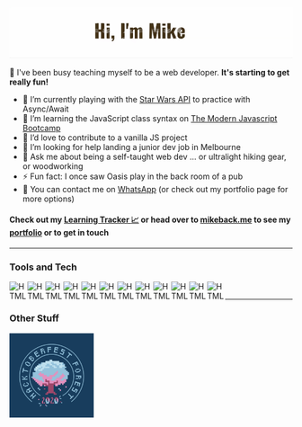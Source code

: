 
<img alt="Banner image with cutout text and outdoor icons in background: Hello I'm Mike." src="banner.gif">

👋 I've been busy teaching myself to be a web developer. **It's starting to get really fun!**<br>

- 🔭 I’m currently playing with the [Star Wars API](https://github.com/Juriy/swapi) to practice with Async/Await
- 🌱 I’m learning the JavaScript class syntax on [The Modern Javascript Bootcamp][Bootcamp]
- 👯 I’d love to contribute to a vanilla JS project
- 🤔 I’m looking for help landing a junior dev job in Melbourne
- 💬 Ask me about being a self-taught web dev ... or ultralight hiking gear, or woodworking
- ⚡ Fun fact: I once saw Oasis play in the back room of a pub
- :mega: You can contact me on [WhatsApp](https://wa.me/61438651533) (or check out my portfolio page for more options)

#### Check out my [Learning Tracker :chart_with_upwards_trend:][tracker] or head over to [mikeback.me][website] to see my [portfolio][website] or to get in touch

___

### Tools and Tech

[<img align="left" height="32" width="32" alt="HTML5" src="https://cdn.jsdelivr.net/npm/simple-icons@v3/icons/html5.svg" />][website]
[<img align="left" height="32" width="32" alt="HTML5" src="https://cdn.jsdelivr.net/npm/simple-icons@v3/icons/css3.svg" />][website]
[<img align="left" height="32" width="32" alt="HTML5" src="https://cdn.jsdelivr.net/npm/simple-icons@v3/icons/javascript.svg" />][website]
[<img align="left" height="32" width="32" alt="HTML5" src="https://cdn.jsdelivr.net/npm/simple-icons@v3/icons/bootstrap.svg" />][website]
[<img align="left" height="32" width="32" alt="HTML5" src="https://cdn.jsdelivr.net/npm/simple-icons@v3/icons/sass.svg" />][website]
[<img align="left" height="32" width="32" alt="HTML5" src="https://cdn.jsdelivr.net/npm/simple-icons@v3/icons/jquery.svg" />][website]
[<img align="left" height="32" width="32" alt="HTML5" src="https://cdn.jsdelivr.net/npm/simple-icons@v3/icons/node-dot-js.svg" />][website]
[<img align="left" height="32" width="32" alt="HTML5" src="https://cdn.jsdelivr.net/npm/simple-icons@v3/icons/mongodb.svg" />][website]
[<img align="left" height="32" width="32" alt="HTML5" src="https://cdn.jsdelivr.net/npm/simple-icons@v3/icons/visualstudiocode.svg" />][website]
[<img align="left" height="32" width="32" alt="HTML5" src="https://cdn.jsdelivr.net/npm/simple-icons@v3/icons/powershell.svg" />][website]
[<img align="left" height="32" width="32" alt="HTML5" src="https://cdn.jsdelivr.net/npm/simple-icons@v3/icons/git.svg" />][website]
[<img align="left" height="32" width="32" alt="HTML5" src="https://cdn.jsdelivr.net/npm/simple-icons@v3/icons/github.svg" />][website]<br>

___

### Other Stuff

[<img align="left" height="150" width="150" alt="Hacktoberfest 2020 Forest badge" src="Tree Badge.png" />][hacktoberfest]<br>

[tracker]: https://github.com/MakeItBack/Learning-Tracker
[website]: https://www.mikeback.me
[hacktoberfest]: https://hacktoberfest.digitalocean.com/
[Bootcamp]: https://www.udemy.com/course/javascript-beginners-complete-tutorial/

